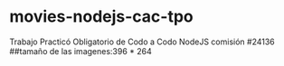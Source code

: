 # movies-nodejs-cac-tpo
Trabajo Practicó Obligatorio de Codo a Codo NodeJS comisión #24136 
##tamaño de las imagenes:396 * 264